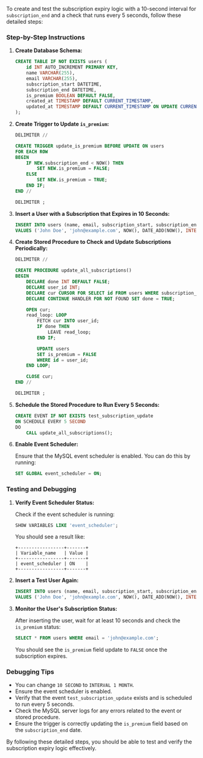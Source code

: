 To create and test the subscription expiry logic with a 10-second interval for `subscription_end` and a check that runs every 5 seconds, follow these detailed steps:

### Step-by-Step Instructions

1. **Create Database Schema:**

   ```sql
   CREATE TABLE IF NOT EXISTS users (
       id INT AUTO_INCREMENT PRIMARY KEY,
       name VARCHAR(255),
       email VARCHAR(255),
       subscription_start DATETIME,
       subscription_end DATETIME,
       is_premium BOOLEAN DEFAULT FALSE,
       created_at TIMESTAMP DEFAULT CURRENT_TIMESTAMP,
       updated_at TIMESTAMP DEFAULT CURRENT_TIMESTAMP ON UPDATE CURRENT_TIMESTAMP
   );
   ```

2. **Create Trigger to Update `is_premium`:**

   ```sql
   DELIMITER //

   CREATE TRIGGER update_is_premium BEFORE UPDATE ON users
   FOR EACH ROW
   BEGIN
       IF NEW.subscription_end < NOW() THEN
           SET NEW.is_premium = FALSE;
       ELSE
           SET NEW.is_premium = TRUE;
       END IF;
   END //

   DELIMITER ;
   ```

3. **Insert a User with a Subscription that Expires in 10 Seconds:**

   ```sql
   INSERT INTO users (name, email, subscription_start, subscription_end, is_premium, created_at, updated_at)
   VALUES ('John Doe', 'john@example.com', NOW(), DATE_ADD(NOW(), INTERVAL 10 SECOND), TRUE, NOW(), NOW());
   ```

4. **Create Stored Procedure to Check and Update Subscriptions Periodically:**

   ```sql
   DELIMITER //

   CREATE PROCEDURE update_all_subscriptions()
   BEGIN
       DECLARE done INT DEFAULT FALSE;
       DECLARE user_id INT;
       DECLARE cur CURSOR FOR SELECT id FROM users WHERE subscription_end < NOW() AND is_premium = TRUE;
       DECLARE CONTINUE HANDLER FOR NOT FOUND SET done = TRUE;

       OPEN cur;
       read_loop: LOOP
           FETCH cur INTO user_id;
           IF done THEN
               LEAVE read_loop;
           END IF;

           UPDATE users
           SET is_premium = FALSE
           WHERE id = user_id;
       END LOOP;

       CLOSE cur;
   END //

   DELIMITER ;
   ```

5. **Schedule the Stored Procedure to Run Every 5 Seconds:**

   ```sql
   CREATE EVENT IF NOT EXISTS test_subscription_update
   ON SCHEDULE EVERY 5 SECOND
   DO
       CALL update_all_subscriptions();
   ```

6. **Enable Event Scheduler:**

   Ensure that the MySQL event scheduler is enabled. You can do this by running:

   ```sql
   SET GLOBAL event_scheduler = ON;
   ```

### Testing and Debugging

1. **Verify Event Scheduler Status:**

   Check if the event scheduler is running:

   ```sql
   SHOW VARIABLES LIKE 'event_scheduler';
   ```

   You should see a result like:

   ```
   +-----------------+-------+
   | Variable_name   | Value |
   +-----------------+-------+
   | event_scheduler | ON    |
   +-----------------+-------+
   ```

2. **Insert a Test User Again:**

   ```sql
   INSERT INTO users (name, email, subscription_start, subscription_end, is_premium, created_at, updated_at)
   VALUES ('John Doe', 'john@example.com', NOW(), DATE_ADD(NOW(), INTERVAL 10 SECOND), TRUE, NOW(), NOW());
   ```

3. **Monitor the User's Subscription Status:**

   After inserting the user, wait for at least 10 seconds and check the `is_premium` status:

   ```sql
   SELECT * FROM users WHERE email = 'john@example.com';
   ```

   You should see the `is_premium` field update to `FALSE` once the subscription expires.

### Debugging Tips

- You can change `10 SECOND` to `INTERVAL 1 MONTH`.
- Ensure the event scheduler is enabled.
- Verify that the event `test_subscription_update` exists and is scheduled to run every 5 seconds.
- Check the MySQL server logs for any errors related to the event or stored procedure.
- Ensure the trigger is correctly updating the `is_premium` field based on the `subscription_end` date.

By following these detailed steps, you should be able to test and verify the subscription expiry logic effectively.
